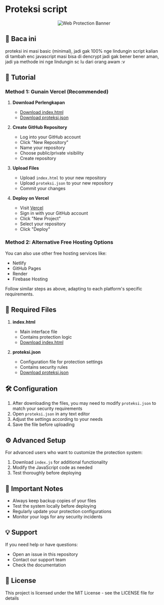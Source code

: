# Proteksi script

<div align="center">
  <img src="/api/placeholder/1280/286" alt="Web Protection Banner">
</div>

## 📝 Baca ini
proteksi ini masi basic (minimal), jadi gak 100% nge lindungin script kalian di tambah enc javascript masi bisa di dencrypt jadi gak bener bener aman, jadi ya methode ini nge lindungin sc lu dari orang awam :v

## 🚀 Tutorial

### Method 1: Gunain Vercel (Recommended)
1. **Download Perlengkapan**
   - [Download index.html](link-to-index-html)
   - [Download proteksi.json](link-to-proteksi-json)

2. **Create GitHub Repository**
   - Log into your GitHub account
   - Click "New Repository"
   - Name your repository
   - Choose public/private visibility
   - Create repository

3. **Upload Files**
   - Upload `index.html` to your new repository
   - Upload `proteksi.json` to your new repository
   - Commit your changes

4. **Deploy on Vercel**
   - Visit [Vercel](https://vercel.com)
   - Sign in with your GitHub account
   - Click "New Project"
   - Select your repository
   - Click "Deploy"

### Method 2: Alternative Free Hosting Options
You can also use other free hosting services like:
- Netlify
- GitHub Pages
- Render
- Firebase Hosting

Follow similar steps as above, adapting to each platform's specific requirements.

## 📁 Required Files
1. **index.html**
   - Main interface file
   - Contains protection logic
   - [Download index.html](link-to-index-html)

2. **proteksi.json**
   - Configuration file for protection settings
   - Contains security rules
   - [Download proteksi.json](link-to-proteksi-json)

## 🛠️ Configuration
1. After downloading the files, you may need to modify `proteksi.json` to match your security requirements
2. Open `proteksi.json` in any text editor
3. Adjust the settings according to your needs
4. Save the file before uploading

## ⚙️ Advanced Setup
For advanced users who want to customize the protection system:
1. Download `index.js` for additional functionality
2. Modify the JavaScript code as needed
3. Test thoroughly before deploying

## 📌 Important Notes
- Always keep backup copies of your files
- Test the system locally before deploying
- Regularly update your protection configurations
- Monitor your logs for any security incidents

## 💡 Support
If you need help or have questions:
- Open an issue in this repository
- Contact our support team
- Check the documentation

## 📜 License
This project is licensed under the MIT License - see the LICENSE file for details
